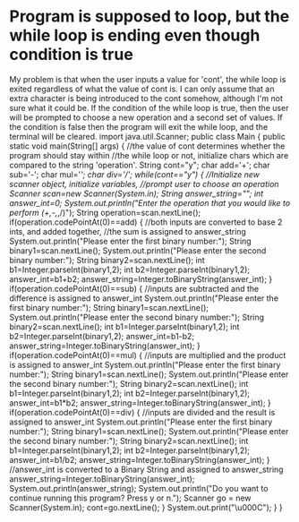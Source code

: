 
# Program is supposed to loop, but the while loop is ending even though condition is true

My problem is that when the user inputs a value for 'cont', the while loop is exited regardless of what the value of cont is. I can only assume that an extra character is being introduced to the cont somehow, although I'm not sure what it could be.
If the condition of the while loop is true, then the user will be prompted to choose a new operation and a second set of values. If the condition is false then the program will exit the while loop, and the terminal will be cleared.
import java.util.Scanner;
    public class Main
    {
        public static void main(String[] args)
        {
            //the value of cont determines whether the program should stay within
            //the while loop or not, initialize chars which are compared to the string 'operation'.
            String cont="y";
            char add='+';
            char sub='-';
            char mul='*';
            char div='/';
            while(cont=="y")
            {
                //Initialize new scanner object, initialize variables, 
                //prompt user to choose an operation
                Scanner scan=new Scanner(System.in);
                String answer_string="";
                int answer_int=0;
                System.out.println("Enter the operation that you would like to perform (+,-,*,/)");
                String operation=scan.nextLine();
                if(operation.codePointAt(0)==add)
                {
                  //both inputs are converted to base 2 ints, and added together, 
                  //the sum is assigned to answer_string
                  System.out.println("Please enter the first binary number:");
                  String binary1=scan.nextLine();
                  System.out.println("Please enter the second binary number:");
                  String binary2=scan.nextLine();
                  int b1=Integer.parseInt(binary1,2);
                  int b2=Integer.parseInt(binary1,2);
                  answer_int=b1+b2;
                  answer_string=Integer.toBinaryString(answer_int);
                }
                if(operation.codePointAt(0)==sub)
                {
                  //inputs are subtracted and the difference is assigned to answer_int
                  System.out.println("Please enter the first binary number:");
                  String binary1=scan.nextLine();
                  System.out.println("Please enter the second binary number:");
                  String binary2=scan.nextLine();
                  int b1=Integer.parseInt(binary1,2);
                  int b2=Integer.parseInt(binary1,2);
                  answer_int=b1-b2;
                  answer_string=Integer.toBinaryString(answer_int);
                }
                if(operation.codePointAt(0)==mul)
                {
                  //inputs are multiplied and the product is assigned to answer_int
                  System.out.println("Please enter the first binary number:");
                  String binary1=scan.nextLine();
                  System.out.println("Please enter the second binary number:");
                  String binary2=scan.nextLine();
                  int b1=Integer.parseInt(binary1,2);
                  int b2=Integer.parseInt(binary1,2);
                  answer_int=b1*b2;
                  answer_string=Integer.toBinaryString(answer_int);
                }
                if(operation.codePointAt(0)==div)
                {
                  //inputs are divided and the result is assigned to answer_int
                  System.out.println("Please enter the first binary number:");
                  String binary1=scan.nextLine();
                  System.out.println("Please enter the second binary number:");
                  String binary2=scan.nextLine();
                  int b1=Integer.parseInt(binary1,2);
                  int b2=Integer.parseInt(binary1,2);
                  answer_int=b1/b2;
                  answer_string=Integer.toBinaryString(answer_int);
                }
                //answer_int is converted to a Binary String and assigned to answer_string
                answer_string=Integer.toBinaryString(answer_int);
                System.out.println(answer_string);
                System.out.println("Do you want to continue running this program? Press y or n.");
                Scanner go = new Scanner(System.in);
                cont=go.nextLine();
            }
            System.out.print("\u000C");
        }
    }


        